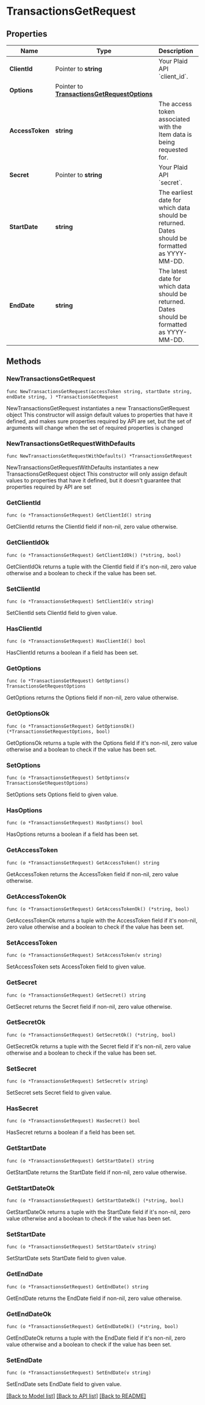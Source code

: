 # TransactionsGetRequest

## Properties

Name | Type | Description | Notes
------------ | ------------- | ------------- | -------------
**ClientId** | Pointer to **string** | Your Plaid API &#x60;client_id&#x60;. | [optional] 
**Options** | Pointer to [**TransactionsGetRequestOptions**](TransactionsGetRequestOptions.md) |  | [optional] 
**AccessToken** | **string** | The access token associated with the Item data is being requested for. | 
**Secret** | Pointer to **string** | Your Plaid API &#x60;secret&#x60;. | [optional] 
**StartDate** | **string** | The earliest date for which data should be returned. Dates should be formatted as YYYY-MM-DD. | 
**EndDate** | **string** | The latest date for which data should be returned. Dates should be formatted as YYYY-MM-DD. | 

## Methods

### NewTransactionsGetRequest

`func NewTransactionsGetRequest(accessToken string, startDate string, endDate string, ) *TransactionsGetRequest`

NewTransactionsGetRequest instantiates a new TransactionsGetRequest object
This constructor will assign default values to properties that have it defined,
and makes sure properties required by API are set, but the set of arguments
will change when the set of required properties is changed

### NewTransactionsGetRequestWithDefaults

`func NewTransactionsGetRequestWithDefaults() *TransactionsGetRequest`

NewTransactionsGetRequestWithDefaults instantiates a new TransactionsGetRequest object
This constructor will only assign default values to properties that have it defined,
but it doesn't guarantee that properties required by API are set

### GetClientId

`func (o *TransactionsGetRequest) GetClientId() string`

GetClientId returns the ClientId field if non-nil, zero value otherwise.

### GetClientIdOk

`func (o *TransactionsGetRequest) GetClientIdOk() (*string, bool)`

GetClientIdOk returns a tuple with the ClientId field if it's non-nil, zero value otherwise
and a boolean to check if the value has been set.

### SetClientId

`func (o *TransactionsGetRequest) SetClientId(v string)`

SetClientId sets ClientId field to given value.

### HasClientId

`func (o *TransactionsGetRequest) HasClientId() bool`

HasClientId returns a boolean if a field has been set.

### GetOptions

`func (o *TransactionsGetRequest) GetOptions() TransactionsGetRequestOptions`

GetOptions returns the Options field if non-nil, zero value otherwise.

### GetOptionsOk

`func (o *TransactionsGetRequest) GetOptionsOk() (*TransactionsGetRequestOptions, bool)`

GetOptionsOk returns a tuple with the Options field if it's non-nil, zero value otherwise
and a boolean to check if the value has been set.

### SetOptions

`func (o *TransactionsGetRequest) SetOptions(v TransactionsGetRequestOptions)`

SetOptions sets Options field to given value.

### HasOptions

`func (o *TransactionsGetRequest) HasOptions() bool`

HasOptions returns a boolean if a field has been set.

### GetAccessToken

`func (o *TransactionsGetRequest) GetAccessToken() string`

GetAccessToken returns the AccessToken field if non-nil, zero value otherwise.

### GetAccessTokenOk

`func (o *TransactionsGetRequest) GetAccessTokenOk() (*string, bool)`

GetAccessTokenOk returns a tuple with the AccessToken field if it's non-nil, zero value otherwise
and a boolean to check if the value has been set.

### SetAccessToken

`func (o *TransactionsGetRequest) SetAccessToken(v string)`

SetAccessToken sets AccessToken field to given value.


### GetSecret

`func (o *TransactionsGetRequest) GetSecret() string`

GetSecret returns the Secret field if non-nil, zero value otherwise.

### GetSecretOk

`func (o *TransactionsGetRequest) GetSecretOk() (*string, bool)`

GetSecretOk returns a tuple with the Secret field if it's non-nil, zero value otherwise
and a boolean to check if the value has been set.

### SetSecret

`func (o *TransactionsGetRequest) SetSecret(v string)`

SetSecret sets Secret field to given value.

### HasSecret

`func (o *TransactionsGetRequest) HasSecret() bool`

HasSecret returns a boolean if a field has been set.

### GetStartDate

`func (o *TransactionsGetRequest) GetStartDate() string`

GetStartDate returns the StartDate field if non-nil, zero value otherwise.

### GetStartDateOk

`func (o *TransactionsGetRequest) GetStartDateOk() (*string, bool)`

GetStartDateOk returns a tuple with the StartDate field if it's non-nil, zero value otherwise
and a boolean to check if the value has been set.

### SetStartDate

`func (o *TransactionsGetRequest) SetStartDate(v string)`

SetStartDate sets StartDate field to given value.


### GetEndDate

`func (o *TransactionsGetRequest) GetEndDate() string`

GetEndDate returns the EndDate field if non-nil, zero value otherwise.

### GetEndDateOk

`func (o *TransactionsGetRequest) GetEndDateOk() (*string, bool)`

GetEndDateOk returns a tuple with the EndDate field if it's non-nil, zero value otherwise
and a boolean to check if the value has been set.

### SetEndDate

`func (o *TransactionsGetRequest) SetEndDate(v string)`

SetEndDate sets EndDate field to given value.



[[Back to Model list]](../README.md#documentation-for-models) [[Back to API list]](../README.md#documentation-for-api-endpoints) [[Back to README]](../README.md)


